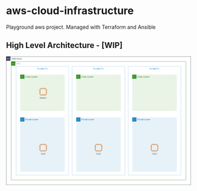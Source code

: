 # aws-cloud-infrastructure

Playground aws project. Managed with Terraform and Ansible

## High Level Architecture - [WIP]

![GitHub Logo](/docs/cloud-infrastructure.png)
